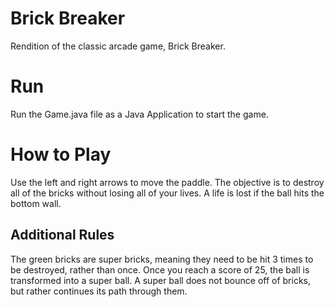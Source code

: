 # Brick Breaker
Rendition of the classic arcade game, Brick Breaker.

# Run
Run the Game.java file as a Java Application to start the game.

# How to Play
Use the left and right arrows to move the paddle. The objective is to
destroy all of the bricks without losing all of your lives. A life is lost
if the ball hits the bottom wall.

## Additional Rules
The green bricks are super bricks, meaning they need to be hit 3 times to be destroyed, rather than once.
Once you reach a score of 25, the ball is transformed into a super ball. A super
ball does not bounce off of bricks, but rather continues its path through them.
